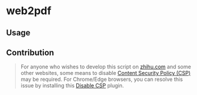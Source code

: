 # web2pdf

## Usage

## Contribution

> For anyone who wishes to develop this script on [zhihu.com](https://zhihu.com) and some other websites, some means to disable [Content Security Policy (CSP)](https://developer.mozilla.org/en-US/docs/Web/HTTP/CSP) may be required. For Chrome/Edge browsers, you can resolve this issue by installing this [Disable CSP](https://chromewebstore.google.com/detail/disable-content-security/ieelmcmcagommplceebfedjlakkhpden) plugin.
